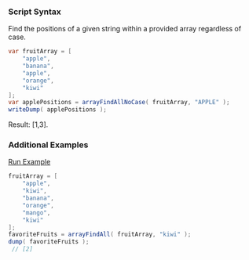 ### Script Syntax

Find the positions of a given string within a provided array regardless of case.


```java
var fruitArray = [ 
	"apple",
	"banana",
	"apple",
	"orange",
	"kiwi"
];
var applePositions = arrayFindAllNoCase( fruitArray, "APPLE" );
writeDump( applePositions );

```

Result: [1,3].

### Additional Examples

<a href="https://try.boxlang.io/?code=eJxLKyrNLHEsKkqsVLBViFbg4lRKLCjISVXSAbKyM8szwYykxDwgBDPzixLz0iHSuUBWPkIhV6w1V1piWX5RZkmqG8jUYqCJiSCT3TLzUhxzcjQU0uCW6ShANCloWnOllOYWAOVQtQLFFfT1FaKNYrkAj3gxbg%3D%3D" target="_blank">Run Example</a>

```java
fruitArray = [ 
	"apple",
	"kiwi",
	"banana",
	"orange",
	"mango",
	"kiwi"
];
favoriteFruits = arrayFindAll( fruitArray, "kiwi" );
dump( favoriteFruits );
 // [2]

```


